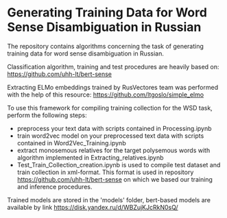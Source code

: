 # Generating Training Data for Word Sense Disambiguation in Russian
The repository contains algorithms concerning the task of generating training data for word sense disambiguation in Russian.

Classification algorithm, training and test procedures are heavily based on: https://github.com/uhh-lt/bert-sense

Extracting ELMo embeddings trained by RusVectores team was performed with the help of this resource: https://github.com/ltgoslo/simple_elmo

To use this framework for compiling training collection for the WSD task, perform the following steps:

- preprocess your text data with scripts contained in Processing.ipynb
- train word2vec model on your preprocessed text data with scripts contained in Word2Vec_Training.ipynb
- extract monosemous relatives for the target polysemous words with algorithm implemented in Extracting_relatives.ipynb
- Test_Train_Collection_creation.ipynb is used to compile test dataset and train collection in xml-format. This format is used in repository https://github.com/uhh-lt/bert-sense on which we based our training and inference procedures.


Trained models are stored in the 'models' folder, bert-based models are available by link https://disk.yandex.ru/d/WBZujKJcRkN0sQ/